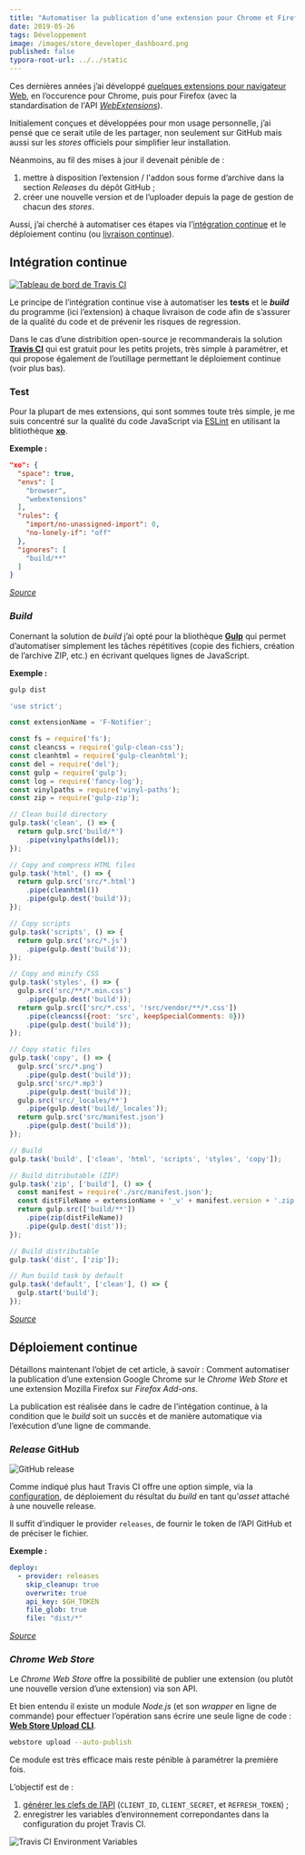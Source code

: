 ```yaml
---
title: "Automatiser la publication d’une extension pour Chrome et Firefox"
date: 2019-05-26
tags: Développement
image: /images/store_developer_dashboard.png
published: false
typora-root-url: ../../static
---
```


Ces dernières années j’ai développé [quelques extensions pour navigateur Web](https://chrome.google.com/webstore/search/ligny?_category=extensions), en l’occurence pour Chrome, puis pour Firefox (avec la standardisation de l'API [*WebExtensions*](https://developer.mozilla.org/fr/docs/Mozilla/Add-ons/WebExtensions)).

Initialement conçues et développées pour mon usage personnelle, j’ai pensé que ce serait utile de les partager, non seulement sur GitHub mais aussi sur les *stores* officiels pour simplifier leur installation.

Néanmoins, au fil des mises à jour il devenait pénible de :

1. mettre à disposition l’extension / l'addon sous forme d’archive dans la section *Releases* du dépôt GitHub ;
2. créer une nouvelle version et de l’uploader depuis la page de gestion de chacun des *stores*.

Aussi, j’ai cherché à automatiser ces étapes via l’[intégration continue](https://fr.m.wikipedia.org/wiki/Int%C3%A9gration_continue) et le déploiement continu (ou [livraison continue](https://fr.m.wikipedia.org/wiki/Livraison_continue)).

<!-- break-->

## Intégration continue

[![Tableau de bord de Travis CI](/images/f-notifier-travis-ci.png)](https://travis-ci.com/)

Le principe de l’intégration continue vise à automatiser les **tests** et le ***build*** du programme (ici l’extension) à chaque livraison de code afin de s’assurer de la qualité du code et de prévenir les risques de regression.

Dans le cas d’une distribition open-source je recommanderais la solution [**Travis CI**](https://travis-ci.com/) qui est gratuit pour les petits projets, très simple à paramétrer, et qui propose également de l’outillage permettant le déploiement continue (voir plus bas).

### Test

Pour la plupart de mes extensions, qui sont sommes toute très simple, je me suis concentré sur la qualité du code JavaScript via [ESLint](https://eslint.org/) en utilisant la blitiothèque [**xo**](https://github.com/xojs/xo).

**Exemple :**

```json
"xo": {
  "space": true,
  "envs": [
    "browser",
    "webextensions"
  ],
  "rules": {
    "import/no-unassigned-import": 0,
    "no-lonely-if": "off"
  },
  "ignores": [
    "build/**"
  ]
}
```

[*Source*](https://github.com/Narno/F-Notifier/blob/master/package.json#L38)

### *Build*

Conernant la solution de *build* j’ai opté pour la bliothèque [**Gulp**](https://gulpjs.com/) qui permet d’automatiser simplement les tâches répétitives (copie des fichiers, création de l’archive ZIP, etc.) en écrivant quelques lignes de JavaScript.

**Exemple :**

```bash
gulp dist
```

```javascript
'use strict';

const extensionName = 'F-Notifier';

const fs = require('fs');
const cleancss = require('gulp-clean-css');
const cleanhtml = require('gulp-cleanhtml');
const del = require('del');
const gulp = require('gulp');
const log = require('fancy-log');
const vinylpaths = require('vinyl-paths');
const zip = require('gulp-zip');

// Clean build directory
gulp.task('clean', () => {
  return gulp.src('build/*')
    .pipe(vinylpaths(del));
});

// Copy and compress HTML files
gulp.task('html', () => {
  return gulp.src('src/*.html')
    .pipe(cleanhtml())
    .pipe(gulp.dest('build'));
});

// Copy scripts
gulp.task('scripts', () => {
  return gulp.src('src/*.js')
    .pipe(gulp.dest('build'));
});

// Copy and minify CSS
gulp.task('styles', () => {
  gulp.src('src/**/*.min.css')
    .pipe(gulp.dest('build'));
  return gulp.src(['src/*.css', '!src/vendor/**/*.css'])
    .pipe(cleancss({root: 'src', keepSpecialComments: 0}))
    .pipe(gulp.dest('build'));
});

// Copy static files
gulp.task('copy', () => {
  gulp.src('src/*.png')
    .pipe(gulp.dest('build'));
  gulp.src('src/*.mp3')
    .pipe(gulp.dest('build'));
  gulp.src('src/_locales/**')
    .pipe(gulp.dest('build/_locales'));
  return gulp.src('src/manifest.json')
    .pipe(gulp.dest('build'));
});

// Build
gulp.task('build', ['clean', 'html', 'scripts', 'styles', 'copy']);

// Build ditributable (ZIP)
gulp.task('zip', ['build'], () => {
  const manifest = require('./src/manifest.json');
  const distFileName = extensionName + '_v' + manifest.version + '.zip';
  return gulp.src(['build/**'])
    .pipe(zip(distFileName))
    .pipe(gulp.dest('dist'));
});

// Build distributable
gulp.task('dist', ['zip']);

// Run build task by default
gulp.task('default', ['clean'], () => {
  gulp.start('build');
});
```

[*Source*](https://github.com/Narno/F-Notifier/blob/master/gulpfile.js)

## Déploiement continue

Détaillons maintenant l’objet de cet article, à savoir : Comment automatiser la publication d’une extension Google Chrome sur le *Chrome Web Store* et une extension Mozilla Firefox sur *Firefox Add-ons*.

La publication est réalisée dans le cadre de l’intégation continue, à la condition que le *build* soit un succès et de manière automatique via l’exécution d’une ligne de commande.

### *Release* GitHub

![GitHub release](/images/f-notifier-github-release.png)

Comme indiqué plus haut Travis CI offre une option simple, via la [configuration](https://docs.travis-ci.com/user/deployment/releases/), de déploiement du résultat du *build* en tant qu’*asset* attaché à une nouvelle release.

Il suffit d’indiquer le provider `releases`, de fournir le token de l’API GitHub et de préciser le fichier.

**Exemple :**

```yaml
deploy:
  - provider: releases
    skip_cleanup: true
    overwrite: true
    api_key: $GH_TOKEN
    file_glob: true
    file: "dist/*"
```

[*Source*](https://github.com/Narno/F-Notifier/blob/master/.travis.yml#L14)

### *Chrome Web Store*

Le *Chrome Web Store* offre la possibilité de publier une extension (ou plutôt une nouvelle version d’une extension) via son API.

Et bien entendu il existe un module *Node.js* (et son *wrapper* en ligne de commande) pour effectuer l’opération sans écrire une seule ligne de code : [**Web Store Upload CLI**](https://github.com/DrewML/chrome-webstore-upload-cli).

```bash
webstore upload --auto-publish
```

Ce module est très efficace mais reste pénible à paramétrer la première fois.

L’objectif est de :

1. [générer les clefs de l’API](https://github.com/DrewML/chrome-webstore-upload/blob/master/How%20to%20generate%20Google%20API%20keys.md) (`CLIENT_ID`, `CLIENT_SECRET`, et `REFRESH_TOKEN`) ;
2. enregistrer les variables d’environnement correpondantes dans la configuration du projet Travis CI.

![Travis CI Environment Variables](/images/f-notifier-env-variables.png)

